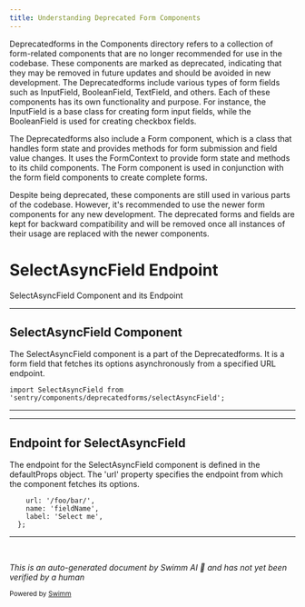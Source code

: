 ```yaml
---
title: Understanding Deprecated Form Components
---
```

Deprecatedforms in the Components directory refers to a collection of form-related components that are no longer recommended for use in the codebase. These components are marked as deprecated, indicating that they may be removed in future updates and should be avoided in new development. The Deprecatedforms include various types of form fields such as InputField, BooleanField, TextField, and others. Each of these components has its own functionality and purpose. For instance, the InputField is a base class for creating form input fields, while the BooleanField is used for creating checkbox fields.

The Deprecatedforms also include a Form component, which is a class that handles form state and provides methods for form submission and field value changes. It uses the FormContext to provide form state and methods to its child components. The Form component is used in conjunction with the form field components to create complete forms.

Despite being deprecated, these components are still used in various parts of the codebase. However, it's recommended to use the newer form components for any new development. The deprecated forms and fields are kept for backward compatibility and will be removed once all instances of their usage are replaced with the newer components.

# SelectAsyncField Endpoint

SelectAsyncField Component and its Endpoint

<SwmSnippet path="/static/app/components/deprecatedforms/selectAsyncField.spec.tsx" line="5">

---

## SelectAsyncField Component

The SelectAsyncField component is a part of the Deprecatedforms. It is a form field that fetches its options asynchronously from a specified URL endpoint.

```tsx
import SelectAsyncField from 'sentry/components/deprecatedforms/selectAsyncField';
```

---

</SwmSnippet>

<SwmSnippet path="/static/app/components/deprecatedforms/selectAsyncField.spec.tsx" line="21">

---

## Endpoint for SelectAsyncField

The endpoint for the SelectAsyncField component is defined in the defaultProps object. The 'url' property specifies the endpoint from which the component fetches its options.

```tsx
    url: '/foo/bar/',
    name: 'fieldName',
    label: 'Select me',
  };
```

---

</SwmSnippet>

&nbsp;

*This is an auto-generated document by Swimm AI 🌊 and has not yet been verified by a human*

<SwmMeta version="3.0.0" repo-id="Z2l0aHViJTNBJTNBc2VudHJ5LWRlbW8lM0ElM0FTd2ltbS1EZW1v" repo-name="sentry-demo" doc-type="overview"><sup>Powered by [Swimm](/)</sup></SwmMeta>
